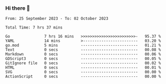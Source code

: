 ### Hi there 👋

<!--
**zhumeme/zhumeme** is a ✨ _special_ ✨ repository because its `README.md` (this file) appears on your GitHub profile.

Here are some ideas to get you started:

- 🔭 I’m currently working on ...
- 🌱 I’m currently learning ...
- 👯 I’m looking to collaborate on ...
- 🤔 I’m looking for help with ...
- 💬 Ask me about ...
- 📫 How to reach me: ...
- 😄 Pronouns: ...
- ⚡ Fun fact: ...
-->

<!--START_SECTION:waka-->

```all_time
From: 25 September 2023 - To: 02 October 2023

Total Time: 7 hrs 37 mins

Go               7 hrs 16 mins   >>>>>>>>>>>>>>>>>>>>>>>>-   95.37 %
YAML             14 mins         >------------------------   03.20 %
go.mod           5 mins          -------------------------   01.21 %
Text             0 secs          -------------------------   00.08 %
Markdown         0 secs          -------------------------   00.06 %
GDScript3        0 secs          -------------------------   00.05 %
GitIgnore file   0 secs          -------------------------   00.02 %
HTML             0 secs          -------------------------   00.01 %
SVG              0 secs          -------------------------   00.00 %
ActionScript     0 secs          -------------------------   00.00 %
```

<!--END_SECTION:waka-->
